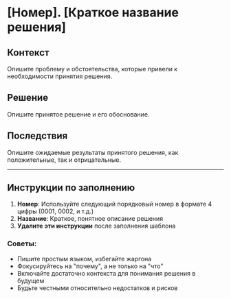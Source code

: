 # [Номер]. [Краткое название решения]

## Контекст

Опишите проблему и обстоятельства, которые привели к необходимости принятия решения.

## Решение

Опишите принятое решение и его обоснование.

## Последствия

Опишите ожидаемые результаты принятого решения, как положительные, так и отрицательные.

---

## Инструкции по заполнению

1. **Номер**: Используйте следующий порядковый номер в формате 4 цифры (0001, 0002, и т.д.)
2. **Название**: Краткое, понятное описание решения
3. **Удалите эти инструкции** после заполнения шаблона

### Советы:
- Пишите простым языком, избегайте жаргона
- Фокусируйтесь на "почему", а не только на "что"
- Включайте достаточно контекста для понимания решения в будущем
- Будьте честными относительно недостатков и рисков